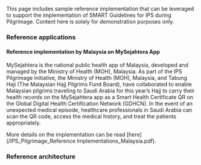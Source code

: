 This page includes sample reference implementation that can be leveraged to support the implementation of SMART Guidelines for IPS during Pilgrimage. Content here is solely for demonstration purposes only.


### Reference applications

#### Reference implementation by Malaysia on MySejahtera App
MySejahtera is the national public health app of Malaysia, developed and managed by the Ministry of Health (MOH), Malaysia. As part of the IPS Pilgrimage initiative, the Ministry of Health (MOH), Malaysia, and Tabung Haji (The Malaysian Hajj Pilgrims Fund Board), have collaborated to enable Malaysian pilgrims traveling to Saudi Arabia for this year’s Hajj to carry their health records on the MySejahtera app as a Smart Health Certificate QR on the Global Digital Health Certification Network (GDHCN). In the event of an unexpected medical episode, healthcare professionals in Saudi Arabia can scan the QR code, access the medical history, and treat the patients appropriately. 

More details on the implementation can be read [here](/IPS_Pilgrimage_Reference Implementations_Malaysia.pdf). 

### Reference architecture
